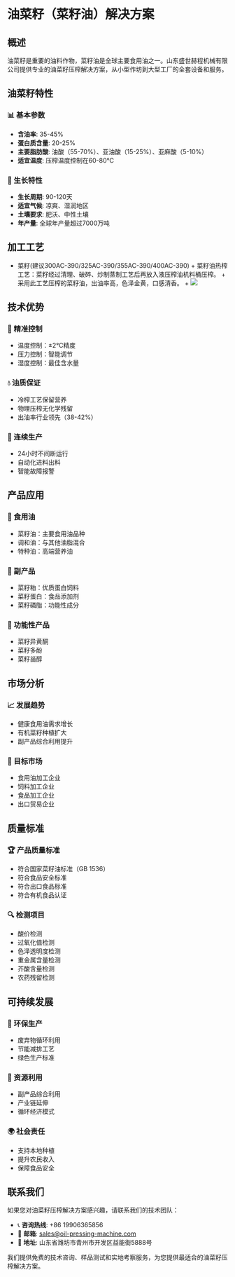 # 油菜籽（菜籽油）解决方案

## 概述

油菜籽是重要的油料作物，菜籽油是全球主要食用油之一。山东盛世赫程机械有限公司提供专业的油菜籽压榨解决方案，从小型作坊到大型工厂的全套设备和服务。

## 油菜籽特性

### 📊 基本参数
- **含油率**: 35-45%
- **蛋白质含量**: 20-25%
- **主要脂肪酸**: 油酸（55-70%）、亚油酸（15-25%）、亚麻酸（5-10%）
- **适宜温度**: 压榨温度控制在60-80℃

### 🌱 生长特性
- **生长周期**: 90-120天
- **适宜气候**: 凉爽、湿润地区
- **土壤要求**: 肥沃、中性土壤
- **年产量**: 全球年产量超过7000万吨

## 加工工艺

 + 菜籽(建议300AC-390/325AC-390/355AC-390/400AC-390)
        + 菜籽油热榨工艺：菜籽经过清理、破碎、炒制蒸制工艺后再放入液压榨油机料桶压榨。
        + 采用此工艺压榨的菜籽油，出油率高，色泽金黄，口感清香。
        + ![](/images/菜籽热榨工艺.png)

## 技术优势

### 🎯 精准控制
- 温度控制：±2℃精度
- 压力控制：智能调节
- 湿度控制：最佳含水量

### 💧 油质保证
- 冷榨工艺保留营养
- 物理压榨无化学残留
- 出油率行业领先（38-42%）

### 🔄 连续生产
- 24小时不间断运行
- 自动化进料出料
- 智能故障报警

## 产品应用

### 🍳 食用油
- 菜籽油：主要食用油品种
- 调和油：与其他油脂混合
- 特种油：高端营养油

### 🥛 副产品
- 菜籽粕：优质蛋白饲料
- 菜籽蛋白：食品添加剂
- 菜籽磷脂：功能性成分

### 💊 功能性产品
- 菜籽异黄酮
- 菜籽多酚
- 菜籽甾醇

## 市场分析

### 📈 发展趋势
- 健康食用油需求增长
- 有机菜籽种植扩大
- 副产品综合利用提升

### 🎯 目标市场
- 食用油加工企业
- 饲料加工企业
- 食品加工企业
- 出口贸易企业



## 质量标准

### 🏆 产品质量标准
- 符合国家菜籽油标准（GB 1536）
- 符合食品安全标准
- 符合出口食品标准
- 符合有机食品认证

### 🔍 检测项目
- 酸价检测
- 过氧化值检测
- 色泽透明度检测
- 重金属含量检测
- 芥酸含量检测
- 农药残留检测

## 可持续发展

### 🌱 环保生产
- 废弃物循环利用
- 节能减排工艺
- 绿色生产标准

### 🔄 资源利用
- 副产品综合利用
- 产业链延伸
- 循环经济模式

### 🌍 社会责任
- 支持本地种植
- 提升农民收入
- 保障食品安全

## 联系我们

如果您对油菜籽压榨解决方案感兴趣，请联系我们的技术团队：

- 📞 **咨询热线**: +86 19906365856
- 📧 **邮箱**: sales@oil-pressing-machine.com
- 📍 **地址**: 山东省潍坊市青州市开发区益能街5888号

我们提供免费的技术咨询、样品测试和实地考察服务，为您提供最适合的油菜籽压榨解决方案。